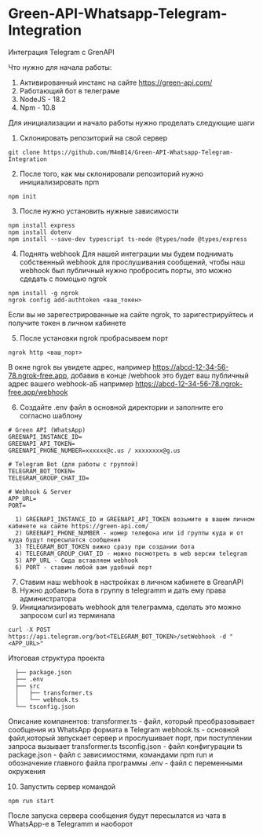 # Green-API-Whatsapp-Telegram-Integration
Интеграция Telegram с GrenAPI

Что нужно для начала работы:
  1) Активированный инстанс на сайте https://green-api.com/ 
  2) Работающий бот в телеграме
  3) NodeJS - 18.2
  4) Npm - 10.8

Для инициализации и начало работы нужно проделать следующие шаги

1) Склонировать репозиторий на свой сервер 
```
git clone https://github.com/M4mB14/Green-API-Whatsapp-Telegram-Integration
```
2) После того, как мы склонировали репозиторий нужно инициализировать npm
```
npm init
```
3) После нужно установить нужные зависимости
```
npm install express
npm install dotenv
npm install --save-dev typescript ts-node @types/node @types/express
```
4) Поднять webhook
  Для нашей интеграции мы будем поднимать собственный webhook для прослушивания сообщений, чтобы наш webhook был публичный нужно пробросить порты, это можно сдедать с   помоцью ngrok
```
npm install -g ngrok
ngrok config add-authtoken <ваш_токен>
```
  Если вы не зарегестрированные на сайте ngrok, то заригестрируйтесь и получите токен в личном кабинете

5) После установки ngrok пробрасываем порт
```
ngrok http <ваш_порт>
```
  В окне ngrok вы увидете адрес, например https://abcd-12-34-56-78.ngrok-free.app, добавив в конце /webhook это будет ваш публичный адрес вашего webhook-аБ например https://abcd-12-34-56-78.ngrok-free.app/webhook

6) Создайте .env файл в основной директории и заполните его согласно шаблону 
```
# Green API (WhatsApp)
GREENAPI_INSTANCE_ID=
GREENAPI_API_TOKEN=
GREENAPI_PHONE_NUMBER=xxxxxx@c.us / xxxxxxxx@g.us

# Telegram Bot (для работы с группой)
TELEGRAM_BOT_TOKEN=
TELEGRAM_GROUP_CHAT_ID=

# Webhook & Server
APP_URL=
PORT=
```
      1) GREENAPI_INSTANCE_ID и GREENAPI_API_TOKEN возьмите в вашем личном кабинете на сайте https://green-api.com/
      2) GREENAPI_PHONE_NUMBER - номер телефона или id группы куда и от куда будут пересылатся сообщения 
      3) TELEGRAM_BOT_TOKEN вижно сразу при создании бота
      4) TELEGRAM_GROUP_CHAT_ID - можно посмотреть в web версии telegram
      5) APP_URL - Сюда вставляем webhook
      6) PORT - ставим любой вам удобный порт 

7) Ставим наш webhook в настройках в личном кабинете в GreanAPI
8) Нужно добавить бота в группу в telegramm и дать ему права администратора
9) Инициализировать webhook для телеграмма, сделать это можно запросом curl из терминала 
```
curl -X POST   https://api.telegram.org/bot<TELEGRAM_BOT_TOKEN>/setWebhook -d "<APP_URL>"
```


Итоговая структура проекта 

      ├── package.json
      ├── .env
      ├── src
      │   ├── transformer.ts
      │   └── webhook.ts
      └── tsconfig.json

Описание компанентов:
  transformer.ts - файл, который преобразовывает сообщения из WhatsApp формата в Telegram 
  webhook.ts - основной файл,который звпускает сервер и прослушивает порт, при поступлении запроса вызывает transformer.ts
  tsconfig.json - файл конфигурации ts
  package.json - файл с зависимостями, командами npm run и обозначение главного файла программы
  .env - файл с переменными окружения
  
10) Запустить сервер командой 
```
npm run start
```


После запуска сервера сообщения будут пересылатся из чата в WhatsApp-е в Telegramm и наоборот
